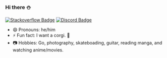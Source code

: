 ### Hi there ⛄

[![Stackoverflow Badge](https://img.shields.io/badge/-syohey-9cf?style=logo=stackoverflow?style=flat-square&logo=stackoverflow&link=https://stackoverflow.com/users/4909849/syohey&color=fef9ef&logoColor=red)](https://stackoverflow.com/users/4909849/syohey) [![Discord Badge](https://img.shields.io/badge/-tomodachi-9cf?style=logo=discord?style=flat-square&logo=discord&link=https://discord.gg/A54eTAcf&color=fef9ef&logoColor=4a4e69)](https://discord.gg/A54eTAcf)

<!-- - 🌱 I’m currently learning rust, skateboarding, data structures, algorithms, and guitar.
- 🤔 I’m looking for help with rust, skateboarding, and data strucutres.
- 💬 Ask me about go(board game).
- 📫 How to reach me: Telegram or discord(sabito#5178 or join my server from the discord button above!). -->

- 😄 Pronouns: he/him
- ⚡ Fun fact: I want a corgi. 🐷
- 📷 Hobbies: Go, photography, skateboading, guitar, reading manga, and watching anime/movies.

<!-- <br>

<center>
  <table style="border: none;">
    <tr style="border: none;">
        <td style="border: none;"><img width="512px" align="left" src="https://github-readme-stats.vercel.app/api?username=sjinno&&show_icons=true&title_color=2f242c&icon_color=f24c00&text_color=355691&bg_color=fffdfd" alt="Shohei's Github Stats"></td>
        <td style="border: none;"><img width="512px" align="right" src="https://github-readme-stats.vercel.app/api/top-langs/?username=sjinno&hide=html&layout=compact&show_icons=true&title_color=2f242c&icon_color=f24c00&text_color=355691&bg_color=fffdfd" /></td>
    </tr>
  </table>
</center> -->

<!-- https://github-readme-stats.vercel.app/api?username=sjinno&&show_icons=true&title_color=ffffff&icon_color=F8F32B&text_color=8D99AE&bg_color=2B2D42 -->

<!--
**sjinno/sjinno** is a ✨ _special_ ✨ repository because its `README.md` (this file) appears on your GitHub profile.

Here are some ideas to get you started:

- 🔭 I’m currently working on ...
- 👯 I’m looking to collaborate on ...
-->

